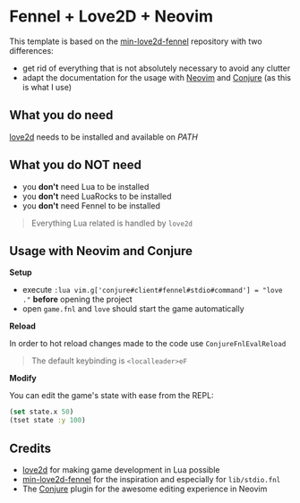 # Fennel + Love2D + Neovim

This template is based on the [min-love2d-fennel](https://gitlab.com/alexjgriffith/min-love2d-fennel) repository with two differences:

- get rid of everything that is not absolutely necessary to avoid any clutter
- adapt the documentation for the usage with [Neovim](https://neovim.io/) and [Conjure](https://github.com/Olical/conjure) (as this is what I use)

## What you do need

[love2d](https://love2d.org/) needs to be installed and available on *PATH*

## What you do **NOT** need

- you **don't** need Lua to be installed
- you **don't** need LuaRocks to be installed
- you **don't** need Fennel to be installed

> Everything Lua related is handled by `love2d`

## Usage with Neovim and Conjure

**Setup**

- execute `:lua vim.g['conjure#client#fennel#stdio#command'] = "love ."` **before** opening the project
- open `game.fnl` and `love` should start the game automatically

**Reload**

In order to hot reload changes made to the code use `ConjureFnlEvalReload`

> The default keybinding is `<localleader>eF`

**Modify**

You can edit the game's state with ease from the REPL:

```clojure
(set state.x 50)
(tset state :y 100)
```

## Credits

- [love2d](https://love2d.org/) for making game development in Lua possible
- [min-love2d-fennel](https://gitlab.com/alexjgriffith/min-love2d-fennel) for the inspiration and especially for `lib/stdio.fnl`
- The [Conjure](https://github.com/Olical/conjure) plugin for the awesome editing experience in Neovim
